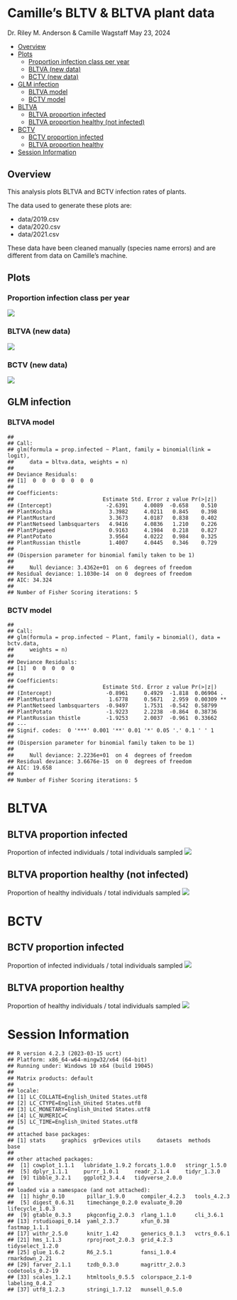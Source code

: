 Camille’s BLTV & BLTVA plant data
================
Dr. Riley M. Anderson & Camille Wagstaff
May 23, 2024

  

- [Overview](#overview)
- [Plots](#plots)
  - [Proportion infection class per
    year](#proportion-infection-class-per-year)
  - [BLTVA (new data)](#bltva-new-data)
  - [BCTV (new data)](#bctv-new-data)
- [GLM infection](#glm-infection)
  - [BLTVA model](#bltva-model)
  - [BCTV model](#bctv-model)
- [BLTVA](#bltva)
  - [BLTVA proportion infected](#bltva-proportion-infected)
  - [BLTVA proportion healthy (not
    infected)](#bltva-proportion-healthy-not-infected)
- [BCTV](#bctv)
  - [BCTV proportion infected](#bctv-proportion-infected)
  - [BLTVA proportion healthy](#bltva-proportion-healthy)
- [Session Information](#session-information)

## Overview

This analysis plots BLTVA and BCTV infection rates of plants.

The data used to generate these plots are:

- data/2019.csv
- data/2020.csv
- data/2021.csv

These data have been cleaned manually (species name errors) and are
different from data on Camille’s machine.

## Plots

### Proportion infection class per year

![](BLTVA_files/figure-gfm/prop_infect_by_year-1.png)<!-- -->

### BLTVA (new data)

![](BLTVA_files/figure-gfm/new_bltva_infected-1.png)<!-- -->

### BCTV (new data)

![](BLTVA_files/figure-gfm/new_bctv_infected-1.png)<!-- -->

## GLM infection

### BLTVA model

    ## 
    ## Call:
    ## glm(formula = prop.infected ~ Plant, family = binomial(link = logit), 
    ##     data = bltva.data, weights = n)
    ## 
    ## Deviance Residuals: 
    ## [1]  0  0  0  0  0  0  0
    ## 
    ## Coefficients:
    ##                            Estimate Std. Error z value Pr(>|z|)
    ## (Intercept)                 -2.6391     4.0089  -0.658    0.510
    ## PlantKochia                  3.3982     4.0211   0.845    0.398
    ## PlantMustard                 3.3673     4.0187   0.838    0.402
    ## PlantNetseed lambsquarters   4.9416     4.0836   1.210    0.226
    ## PlantPigweed                 0.9163     4.1984   0.218    0.827
    ## PlantPotato                  3.9564     4.0222   0.984    0.325
    ## PlantRussian thistle         1.4007     4.0445   0.346    0.729
    ## 
    ## (Dispersion parameter for binomial family taken to be 1)
    ## 
    ##     Null deviance: 3.4362e+01  on 6  degrees of freedom
    ## Residual deviance: 1.1030e-14  on 0  degrees of freedom
    ## AIC: 34.324
    ## 
    ## Number of Fisher Scoring iterations: 5

### BCTV model

    ## 
    ## Call:
    ## glm(formula = prop.infected ~ Plant, family = binomial(), data = bctv.data, 
    ##     weights = n)
    ## 
    ## Deviance Residuals: 
    ## [1]  0  0  0  0  0
    ## 
    ## Coefficients:
    ##                            Estimate Std. Error z value Pr(>|z|)   
    ## (Intercept)                 -0.8961     0.4929  -1.818  0.06904 . 
    ## PlantMustard                 1.6778     0.5671   2.959  0.00309 **
    ## PlantNetseed lambsquarters  -0.9497     1.7531  -0.542  0.58799   
    ## PlantPotato                 -1.9223     2.2238  -0.864  0.38736   
    ## PlantRussian thistle        -1.9253     2.0037  -0.961  0.33662   
    ## ---
    ## Signif. codes:  0 '***' 0.001 '**' 0.01 '*' 0.05 '.' 0.1 ' ' 1
    ## 
    ## (Dispersion parameter for binomial family taken to be 1)
    ## 
    ##     Null deviance: 2.2236e+01  on 4  degrees of freedom
    ## Residual deviance: 3.6676e-15  on 0  degrees of freedom
    ## AIC: 19.658
    ## 
    ## Number of Fisher Scoring iterations: 5

# BLTVA

## BLTVA proportion infected

Proportion of infected individuals / total individuals sampled
![](BLTVA_files/figure-gfm/BLTVA_infection_by_Plant-1.png)<!-- -->

## BLTVA proportion healthy (not infected)

Proportion of healthy individuals / total individuals sampled
![](BLTVA_files/figure-gfm/BLTVA_healthy_by_plant-1.png)<!-- -->

# BCTV

## BCTV proportion infected

Proportion of infected individuals / total individuals sampled
![](BLTVA_files/figure-gfm/BCTV_infected_by_Plant-1.png)<!-- -->

## BLTVA proportion healthy

Proportion of healthy individuals / total individuals sampled
![](BLTVA_files/figure-gfm/BCTV_healthy_by_plant-1.png)<!-- -->

# Session Information

    ## R version 4.2.3 (2023-03-15 ucrt)
    ## Platform: x86_64-w64-mingw32/x64 (64-bit)
    ## Running under: Windows 10 x64 (build 19045)
    ## 
    ## Matrix products: default
    ## 
    ## locale:
    ## [1] LC_COLLATE=English_United States.utf8 
    ## [2] LC_CTYPE=English_United States.utf8   
    ## [3] LC_MONETARY=English_United States.utf8
    ## [4] LC_NUMERIC=C                          
    ## [5] LC_TIME=English_United States.utf8    
    ## 
    ## attached base packages:
    ## [1] stats     graphics  grDevices utils     datasets  methods   base     
    ## 
    ## other attached packages:
    ##  [1] cowplot_1.1.1   lubridate_1.9.2 forcats_1.0.0   stringr_1.5.0  
    ##  [5] dplyr_1.1.1     purrr_1.0.1     readr_2.1.4     tidyr_1.3.0    
    ##  [9] tibble_3.2.1    ggplot2_3.4.4   tidyverse_2.0.0
    ## 
    ## loaded via a namespace (and not attached):
    ##  [1] highr_0.10       pillar_1.9.0     compiler_4.2.3   tools_4.2.3     
    ##  [5] digest_0.6.31    timechange_0.2.0 evaluate_0.20    lifecycle_1.0.3 
    ##  [9] gtable_0.3.3     pkgconfig_2.0.3  rlang_1.1.0      cli_3.6.1       
    ## [13] rstudioapi_0.14  yaml_2.3.7       xfun_0.38        fastmap_1.1.1   
    ## [17] withr_2.5.0      knitr_1.42       generics_0.1.3   vctrs_0.6.1     
    ## [21] hms_1.1.3        rprojroot_2.0.3  grid_4.2.3       tidyselect_1.2.0
    ## [25] glue_1.6.2       R6_2.5.1         fansi_1.0.4      rmarkdown_2.21  
    ## [29] farver_2.1.1     tzdb_0.3.0       magrittr_2.0.3   codetools_0.2-19
    ## [33] scales_1.2.1     htmltools_0.5.5  colorspace_2.1-0 labeling_0.4.2  
    ## [37] utf8_1.2.3       stringi_1.7.12   munsell_0.5.0
